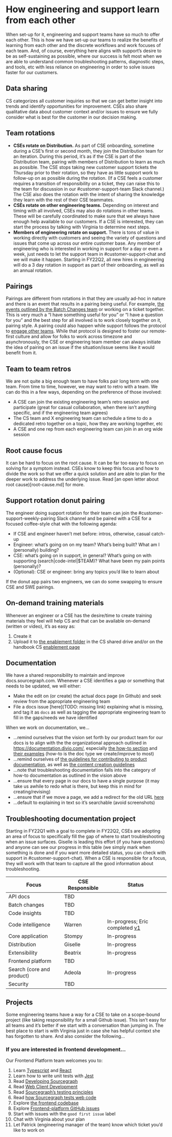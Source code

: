 # How engineering and support learn from each other

When set-up for it, engineering and support teams have so much to offer each other. This is how we have set-up our teams to realize the benefits of learning from each other and the discrete workflows and work focuses of each team. And, of course, everything here aligns with support’s desire to be as self-sustaining as possible, where our success is felt most when we are able to understand common troubleshooting patterns, diagnostic steps, and tools, etc with less reliance on engineering in order to solve issues faster for our customers.

## Data sharing
CS categorizes all customer inquiries so that we can get better insight into trends and identify opportunities for improvement. CSEs also share qualitative data about customer context and/or issues to ensure we fully consider what is best for the customer in our decision making.

## Team rotations

* **CSEs rotate on Distribution.** As part of CSE onboarding, sometime during a CSE’s first or second month, they join the Distribution team for an iteration. During this period, it’s as if the CSE is part of the Distribution team, pairing with members of Distribution to learn as much as possible. The CSE stops taking new customer support tickets the Thursday prior to their rotation, so they have as little support work to follow-up on as possible during the rotation. (If a CSE feels a customer requires a transition of responsibility on a ticket, they can raise this to the team for discussion in our #customer-support-team Slack channel.) The CSE also does the rotation with the intent of sharing the knowledge they learn with the rest of their CSE teammates. 
* **CSEs rotate on other engineering teams.** Depending on interest and timing with all involved, CSEs may also do rotations in other teams. These will be carefully coordinated to make sure that we always have enough help available to our customers. If a CSE is interested, they can start the process by talking with Virginia to determine next steps.
* **Members of engineering rotate on support.** There is tons of value in working directly with customers and seeing the variety of questions and issues that come up across our entire customer base. Any member of engineering who is interested in working in support for a day or even a week, just needs to let the support team in #customer-support-chat and we will make it happen. Starting in FY22Q2, all new hires in engineering will do a 3 day rotation in support as part of their onboarding, as well as an annual rotation.

## Pairings
Pairings are different from rotations in that they are usually ad-hoc in nature and there is an event that results in a pairing being useful. For example, [the events outlined by the Batch Changes team](https://about.sourcegraph.com/handbook/engineering/batch-changes/supporting-batch-changes#support-pairing) or working on a ticket together. This is very much a “I have something useful for you” or “I have a question for you” and the best step for all involved is to work closely together on it, pairing style. A pairing could also happen while support follows the protocol to [engage other teams](engaging-other-teams.md). While that protocol is designed to foster our remote-first culture and allow for folks to work across timezone and asynchronously, the CSE or engineering team member can always initiate the idea of pairing on an issue if the situation/issue seems like it would benefit from it.

## Team to team retros
We are not quite a big enough team to have folks pair long term with one team. From time to time, however, we may want to retro with a team. We can do this in a few ways, depending on the preference of those involved:

* A CSE can join the existing engineering team’s retro session and participate (great for casual collaboration, when there isn’t anything specific, and if the engineering team agrees)
* The CS team and X engineering team can schedule a time to do a dedicated retro together on a topic, how they are working together, etc
* A CSE and one rep from each engineering team can join in an org wide session


## Root cause focus
It can be hard to focus on the root cause. It can be far too easy to focus on solving for a symptom instead. CSEs know to keep this focus and how to divide the work so that we offer a quick solution and are able to plan for the deeper work to address the underlying issue. Read [an open letter about root cause)[root-cause.md] for more.

## Support rotation donut pairing

The engineer doing support rotation for their team can join the #customer-support-weekly-pairing Slack channel and be paired with a CSE for a focused coffee-style chat with the following agenda:

* If CSE and engineer haven’t met before: intros, otherwise, casual catch-up
* Engineer: what’s going on on my team? What’s being built? What am I (personally) building?
* CSE: what’s going on in support, in general? What’s going on with supporting (search|code-intel|$TEAM)? What have been my pain points (personally)?
* (Optional): CSE or engineer: bring any topics you’d like to learn about

If the donut app pairs two engineers, we can do some swapping to ensure CSE and SWE pairings.

## On-demand training materials
Whenever an engineer or a CSE has the desire/time to create training materials they feel will help CS and that can be available on-demand (written or video), it’s as easy as:

1. Create it
2. Upload it to [the enablement folder](https://drive.google.com/drive/folders/1SSOwnsX_yNFadod88AQOxmFiINDgYoRr) in the CS shared drive and/or on the handbook CS [enablement page](support-enablement.md)
 
## Documentation
We have a shared responsibility to maintain and improve docs.sourcegraph.com. Whenever a CSE identifies a gap or something that needs to be updated, we will either:

* Make the edit on (or create) the actual docs page (in Github) and seek review from the appropriate engineering team
* File a docs issue [here](TODO: missing link) explaining what is missing, and tag it as `docs` as well as tagging the appropriate engineering team to fill in the gaps/needs we have identified

When we work on documentation, we…

* ...remind ourselves that the vision set forth by our product team for our docs is to align with the the organizational approach outlined in https://documentation.divio.com/, especially [the how-to section](https://documentation.divio.com/how-to-guides/) and [their examples](https://docs.divio.com/en/latest/how-to/) (how-to is the doc type we create/improve to most)
* ...remind ourselves of [the guidelines for contributing to product documentation](https://about.sourcegraph.com/handbook/engineering/product_documentation), as well as [the content creation guidelines](https://about.sourcegraph.com/handbook/communication/content_guidelines)
* ...note that troubleshooting documentation falls into the category of how-to documentation as outlined in the vision above
* ...ensure that every page in our docs to have a single purpose (it may take us awhile to redo what is there, but keep this in mind for creating/revising)
* ...ensure that if we move a page, we add a redirect for the old URL [here](https://sourcegraph.com/github.com/sourcegraph/sourcegraph/-/blob/doc/_resources/assets/redirects)
* ...default to explaining in text so it’s searchable (avoid screenshots)

## Troubleshooting documentation project
Starting in FY22Q1 with a goal to complete in FY22Q2, CSEs are adopting an area of focus to specifically fill the gap of where to start troubleshooting when an issue surfaces. Giselle is leading this effort (if you have questions) and anyone can see our progress in this table (we simply mark when something is done and if you want more detailed status, you can check with support in #customer-support-chat). When a CSE is responsible for a focus, they will work with that team to capture all the good information about troubleshooting.

|Focus|CSE Responsible|Status|
|---|---|---|
|API docs|TBD||
|Batch changes|TBD||
|Code insights|TBD||
|Code intelligence|Warren|In-progress; Eric completed [v1](https://docs.sourcegraph.com/code_intelligence/references/troubleshooting)|
|Core application|Stompy|In-progress|
|Distribution|Giselle|In-progress|
|Extensibility|Beatrix|In-progress|
|Frontend platform|TBD||
|Search (core and product)|Adeola|In-progress|
|Security|TBD||

## Projects
Some engineering teams have a way for a CSE to take on a scope-bound project (like taking responsibility for a small Github issue). This isn’t easy for all teams and it’s better if we start with a conversation than jumping in. The best place to start is with Virginia just in case she has helpful context she has forgotten to share. And also consider the following…

### If you are interested in frontend development...

Our Frontend Platform team welcomes you to:

1. Learn [Typescript](https://www.typescriptlang.org/) and [React](https://reactjs.org/)
2. Learn how to write unit tests with [Jest](https://jestjs.io/docs/getting-started)
3. Read [Developing Sourcegraph ](https://docs.sourcegraph.com/dev)
4. Read [Web Client Development ](https://docs.sourcegraph.com/dev/background-information/web)
5. Read [Sourcegraph’s testing principles](https://docs.sourcegraph.com/dev/background-information/testing_principles)
6. Read [how Sourcegraph tests web code](https://docs.sourcegraph.com/dev/background-information/testing_web_code)
7. Explore [the frontend codebase ](https://github.com/sourcegraph/sourcegraph/tree/main/client)
8. Explore [Frontend-platform GitHub issues](https://github.com/sourcegraph/sourcegraph/labels/team%2Ffrontend-platform)
9. Start with issues with the `good first issue` label 
10. Chat with Virginia about your plan
11. Let Patrick (engineering manager of the team) know which ticket you’d like to work on
